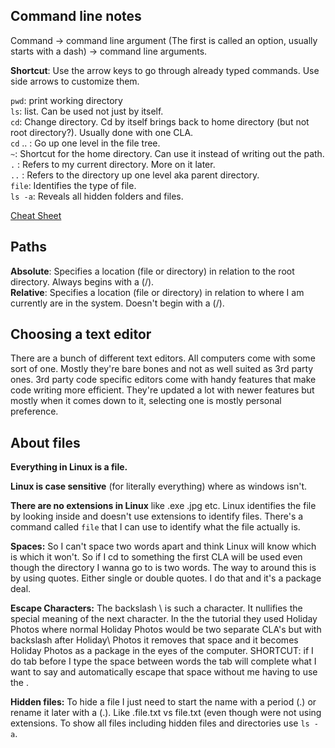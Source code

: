 
## Command line notes

Command -> command line argument (The first is called an option, usually starts with a dash) -> command line arguments.

**Shortcut**: Use the arrow keys to go through already typed commands. Use side arrows to customize them.

`pwd`: print working directory  
`ls`: list. Can be used not just by itself.  
`cd`: Change directory. Cd by itself brings back to home directory (but not root directory?). Usually done with one CLA.  
`cd` .. : Go up one level in the file tree.  
`~`: Shortcut for the home directory. Can use it instead of writing out the path.  
`.` : Refers to my current directory. More on it later.  
`..` : Refers to the directory up one level aka parent directory.  
`file`: Identifies the type of file.  
`ls -a`: Reveals all hidden folders and files.  

[Cheat Sheet](https://www.guru99.com/linux-commands-cheat-sheet.html)

## Paths
**Absolute**: Specifies a location (file or directory) in relation to the root directory. Always begins with a (/).  
**Relative**: Specifies a location (file or directory) in relation to where I am currently are in the system. Doesn't begin with a (/).  


## Choosing a text editor
There are a bunch of different text editors. All computers come with some sort of one. Mostly they're bare bones and not as well suited as 3rd party ones. 3rd party code specific editors come with handy features that make code writing more efficient. They're updated a lot with newer features but mostly when it comes down to it, selecting one is mostly personal preference.

## About files  

**Everything in Linux is a file.**  

**Linux is case sensitive** (for literally everything) where as windows isn't.

**There are no extensions in Linux** like .exe .jpg etc. Linux identifies the file by looking inside and doesn't use extensions to identify files. There's a command called `file` that I can use to identify what the file actually is.

**Spaces:** So I can't space two words apart and think Linux will know which is which it won't. So if I cd to something the first CLA will be used even though the directory I wanna go to is two words. The way to around this is by using quotes. Either single or double quotes. I do that and it's a package deal.

**Escape Characters:** The backslash \ is such a character. It nullifies the special meaning of the next character. In the the tutorial they used Holiday Photos where normal Holiday Photos would be two separate CLA's but with backslash after Holiday\ Photos it removes that space and it becomes Holiday Photos as a package in the eyes of the computer. SHORTCUT: if I do tab before I type the space between words the tab will complete what I want to say and automatically escape that space without me having to use the \.

**Hidden files:** To hide a file I just need to start the name with a period (.) or rename it later with a (.). Like .file.txt vs file.txt (even though were not using extensions. To show all files including hidden files and directories use `ls -a`.
